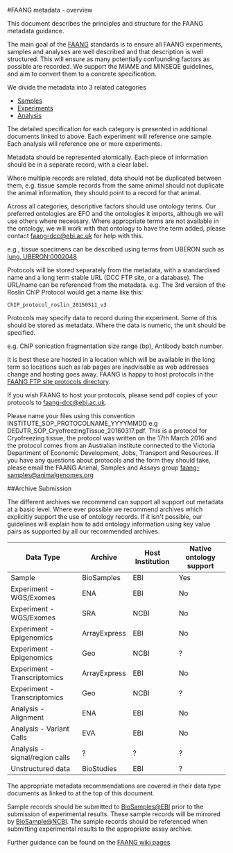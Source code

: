 #FAANG metadata - overview

This document describes the principles and structure for the FAANG metadata guidance. 

The main goal of the [FAANG](http://www.faang.org) standards is to ensure all FAANG experiments, samples and analyses are well described and that description is well structured. This will ensure as many potentially confounding factors as possible are recorded. We support the MIAME and MINSEQE guidelines, and aim to convert them to a concrete specification.

We divide the metadata into 3 related categories

* [Samples](faang_sample_metadata.md)
* [Experiments](faang_experiment_metadata.md) 
* [Analysis](faang_analysis_metadata.md)

The detailed specification for each category is presented in additional documents linked to above. Each experiment will reference one sample. Each analysis will reference one or more experiments.

Metadata should be represented atomically. Each piece of information should be in a separate record, with a clear label.

Where multiple records are related, data should not be duplicated between them, e.g. tissue sample records from the same animal should not duplicate the animal information, they should point to a record for that animal.

Across all categories, descriptive factors should use ontology terms. Our preferred ontologies are EFO and the ontologies it imports, although we will use others where necessary. Where appropriate terms are not available in the ontology, we will work with that ontology to have the term added, please contact faang-dcc@ebi.ac.uk for help with this.

e.g., tissue specimens can be described using terms from UBERON such as  [lung, UBERON:0002048](http://purl.obolibrary.org/obo/UBERON_0002048)

Protocols will be stored separately from the metadata, with a standardised name and a long term stable URL (DCC FTP site, or a database). The URL/name can be referenced from the metadata. e.g. The  3rd version of the Roslin ChIP Protocol would get a name like this:

`ChIP_protocol_roslin_20150511_v3`

Protocols may specify data to record during the experiment. Some of this should be stored as metadata. Where the data is numeric, the unit should be specified.  

e.g. ChIP sonication fragmentation size range (bp), Antibody batch number.

It is best these are hosted in a location which will be available in the long term so locations such as lab pages are inadvisable as web addresses change and hosting goes away.  FAANG is happy to host protocols in the [FAANG FTP site protocols directory](ftp://ftp.faang.ebi.ac.uk/ftp/protocols/).

If you wish FAANG to host your protocols, please send pdf copies of your protocols to faang-dcc@ebi.ac.uk.

Please name your files using this convention INSTITUTE_SOP_PROTOCOLNAME_YYYYMMDD e.g DEDJTR_SOP_CryofreezingTissue_20160317.pdf. This is a protocol for Cryofreezing tissue, the protocol was written on the 17th March 2016 and the protocol comes from an Australian institute connected to the Victoria Department of Economic Development, Jobs, Transport and Resources. If you have any questions about protocols and the form they should take, please email the FAANG Animal, Samples and Assays group faang-samples@animalgenomes.org

##Archive Submission

The different archives we recommend can support all support out metadata at a basic level. Where ever possible we recommend archives which explicitly support the use of ontology records. If it isn't possible, our guidelines will explain how to add ontology information using key value pairs as supported by all our recommended archives.

|Data Type|Archive|Host Institution|Native ontology support|
|---------|-------|----------------|-----------------------|
|Sample| BioSamples | EBI| Yes|
|Experiment - WGS/Exomes | ENA | EBI | No |
|Experiment - WGS/Exomes | SRA | NCBI | No | 
|Experiment - Epigenomics | ArrayExpress | EBI | No |
|Experiment - Epigenomics | Geo | NCBI | ? |
|Experiment - Transcriptomics | ArrayExpress | EBI | No |
|Experiment - Transcriptomics | Geo | NCBI | ? |
|Analysis - Alignment | ENA | EBI | No |
|Analysis - Variant Calls | EVA | EBI | No |
|Analysis - signal/region calls | ? | ? | ? | 
|Unstructured data | BioStudies | EBI | ? |

The appropriate metadata recommendations are covered in their data type documents as linked to at the top of this document.

Sample records should be submitted to [BioSamples@EBI](http://www.ebi.ac.uk/biosamples/) prior to the submission of experimental results. These sample records will be mirrored by [BioSample@NCBI](http://www.ncbi.nlm.nih.gov/biosample/). The sample records should be referenced when submitting experimental results to the appropriate assay archive.

Further guidance can be found on the [FAANG wiki pages](https://www.ebi.ac.uk/seqdb/confluence/display/FAANG/FAANG+Archive+Submission+guidelines).
